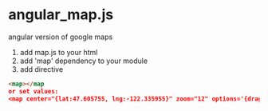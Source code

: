 # angular_map.js
angular version of google maps

1. add map.js to your html
2. add 'map' dependency to your module
3. add directive
```html
<map></map
or set values:
<map center="{lat:47.605755, lng:-122.335955}" zoom="12" options='{draggable:false, disableDefaultUI:true}'></map
```
